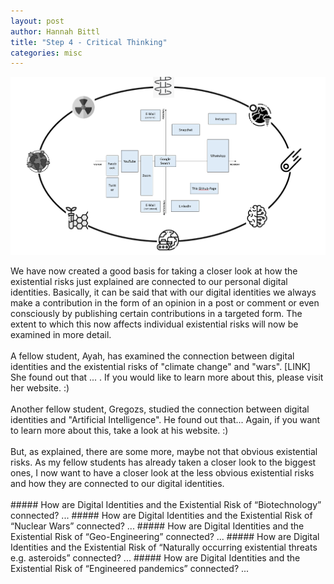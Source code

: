 ```yaml
---
layout: post
author: Hannah Bittl
title: "Step 4 - Critical Thinking"
categories: misc
---
```


<img align="center" src="https://github.com/2200082/minima/blob/master/_includes/images/di_and_er.png">
<br><br>
We have now created a good basis for taking a closer look at how the existential risks just explained are connected to our personal digital identities. Basically, it can be said that with our digital identities we always make a contribution in the form of an opinion in a post or comment or even consciously by publishing certain contributions in a targeted form. The extent to which this now affects individual existential risks will now be examined in more detail. 
<br><br>
A fellow student, Ayah, has examined the connection between digital identities and the existential risks of "climate change" and "wars". [LINK] She found out that ... . If you would like to learn more about this, please visit her website. :)
<br><br>
Another fellow student, Gregozs, studied the connection between digital identities and "Artificial Intelligence". He found out that... Again, if you want to learn more about this, take a look at his website. :) 
<br><br>
But, as explained, there are some more, maybe not that obvious existential risks. As my fellow students has already taken a closer look to the biggest ones, I now want to have a closer look at the less obvious existential risks and how they are connected to our digital identities.
<br><br>
##### How are Digital Identities and the Existential Risk of “Biotechnology” connected?
...
##### How are Digital Identities and the Existential Risk of “Nuclear Wars” connected?
...
##### How are Digital Identities and the Existential Risk of “Geo-Engineering” connected?
...
##### How are Digital Identities and the Existential Risk of “Naturally occurring existential threats e.g. asteroids” connected?
...
##### How are Digital Identities and the Existential Risk of “Engineered pandemics” connected?
...


